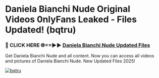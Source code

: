 # Daniela Bianchi Nude Original Videos 0nlyFans Leaked - Files Updated! (bqtru)

<h3>🔴 CLICK HERE 🌐==►► <a href="https://tinyurl.com/yrmya6cz" rel="nofollow">Daniela Bianchi Nude Updated Files</a></h3>

Get Daniela Bianchi Nude and all content. Now you can access all videos and pictures of Daniela Bianchi Nude. New Updated Files 2025!

[![bqtru](https://i.imgur.com/FMdXYCs.gif)](https://tinyurl.com/yrmya6cz)
